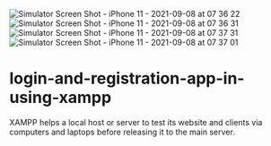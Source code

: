 ![Simulator Screen Shot - iPhone 11 - 2021-09-08 at 07 36 22](https://user-images.githubusercontent.com/81111174/132510534-853bb5ac-0836-45c5-8cc1-de7ecb465b57.png)
![Simulator Screen Shot - iPhone 11 - 2021-09-08 at 07 36 31](https://user-images.githubusercontent.com/81111174/132510540-d2a3c5fd-0767-460c-85d2-a604ec349208.png)
![Simulator Screen Shot - iPhone 11 - 2021-09-08 at 07 37 31](https://user-images.githubusercontent.com/81111174/132510544-7a0c9b8c-30af-4d51-ad63-ea3a57779722.png)
![Simulator Screen Shot - iPhone 11 - 2021-09-08 at 07 37 01](https://user-images.githubusercontent.com/81111174/132510550-c0cda08c-5d9a-4c62-9dcb-52983d43b11c.png)
# login-and-registration-app-in-using-xampp
XAMPP helps a local host or server to test its website and clients via computers and laptops before releasing it to the main server.
